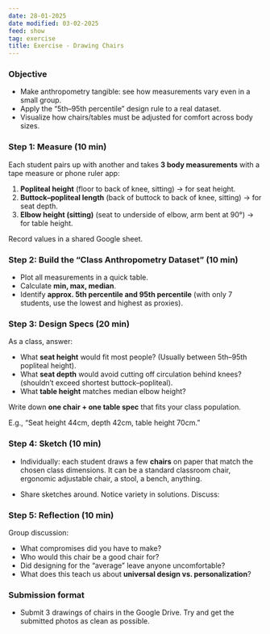 ```yaml
---
date: 28-01-2025
date modified: 03-02-2025
feed: show
tag: exercise
title: Exercise - Drawing Chairs
---
```


### Objective 

- Make anthropometry tangible: see how measurements vary even in a small group.
- Apply the “5th–95th percentile” design rule to a real dataset.
- Visualize how chairs/tables must be adjusted for comfort across body sizes.

### Step 1: Measure (10 min)

Each student pairs up with another and takes **3 body measurements** with a tape measure or phone ruler app:

1. **Popliteal height** (floor to back of knee, sitting) → for seat height.
2. **Buttock–popliteal length** (back of buttock to back of knee, sitting) → for seat depth.
3. **Elbow height (sitting)** (seat to underside of elbow, arm bent at 90°) → for table height.

Record values in a shared Google sheet.


### Step 2: Build the “Class Anthropometry Dataset” (10 min)

- Plot all measurements in a quick table.
- Calculate **min, max, median**.
- Identify **approx. 5th percentile and 95th percentile** (with only 7 students, use the lowest and highest as proxies).


### Step 3: Design Specs (20 min)

As a class, answer:

- What **seat height** would fit most people? (Usually between 5th–95th popliteal height).
- What **seat depth** would avoid cutting off circulation behind knees? (shouldn’t exceed shortest buttock–popliteal).
- What **table height** matches median elbow height?
  
Write down **one chair + one table spec** that fits your class population.

E.g., “Seat height 44cm, depth 42cm, table height 70cm.”


### Step 4: Sketch (10 min)

- Individually: each student draws a few **chairs** on paper that match the chosen class dimensions. It can be a standard classroom chair, ergonomic adjustable chair, a stool, a bench, anything.
    
- Share sketches around. Notice variety in solutions. Discuss: 

### Step 5: Reflection (10 min)

Group discussion:

- What compromises did you have to make?
- Who would this chair be a good chair for?
- Did designing for the “average” leave anyone uncomfortable?
- What does this teach us about **universal design vs. personalization**?

### Submission format

- Submit 3 drawings of chairs in the Google Drive. Try and get the submitted photos as clean as possible.
